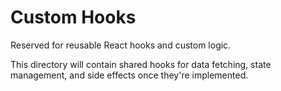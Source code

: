 # Custom Hooks

Reserved for reusable React hooks and custom logic.

This directory will contain shared hooks for data fetching, state management, and side effects once they're implemented.
